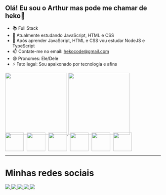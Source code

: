## Olá! Eu sou o Arthur mas pode me chamar de heko👋

- 📚 Full Stack  
- 🌱 Atualmente estudando JavaScript, HTML e CSS  
- 🔔 Após aprender JavaScript, HTML e CSS vou estudar NodeJS e TypeScript  
- 📫 Contate-me no email: hekocode@gmail.com  
- 😄 Pronomes: Ele/Dele  
- ⚡ Fato legal: Sou apaixonado por tecnologia e afins  

<a href="https://github.com/Arthuttut">
  <img height="200em" src="https://github-readme-stats.vercel.app/api?username=Arthuttut&theme=dark"/>
</a>

<a href="https://github.com/Arthuttut">
  <img height="200em" src="https://github-readme-stats.vercel.app/api/top-langs?username=Arthuttut&layout=compact&langs_count=16&theme=dark"/>
</a>

<br/>

<div style="display: flex; gap: 10px; align-items: center; margin-top: -10px;">
  <img src="https://i.imgur.com/C2JHU0G.png" height="60px">
  <img src="https://i.imgur.com/14jM1UI.png" height="60px">
  <img src="https://i.imgur.com/yvD8cCu.png" height="60px">
  <img src="https://i.imgur.com/MChxhOx.png" height="60px">
  <img src="https://i.imgur.com/Ng2MCA2.png" height="60px">
  <img src="https://i.imgur.com/VNogI0v.png" height="60px">
</div>
<hr>
<h1>Minhas redes sociais</h1>
<div align="left">

  <a href="https://www.youtube.com/@hekopdcre" target="_blank" rel="external">
    <img src="https://img.shields.io/badge/YOUTUBE-%23FF0000.svg?style=for-the-badge&logo=youtube&logoColor=white" />
  </a>
  
  <a href="https://www.instagram.com/hekopdcre/" target="_blank" rel="external">
    <img src="https://img.shields.io/badge/INSTAGRAM-%23E4405F.svg?style=for-the-badge&logo=instagram&logoColor=white" />
  </a>
  
  <a href="https://www.twitch.tv/Arthuttut" target="_blank" rel="external">
    <img src="https://img.shields.io/badge/TWITCH-%239146FF.svg?style=for-the-badge&logo=twitch&logoColor=white" />
  </a>
  
  <a href="https://discord.gg/https://discord.gg/NZsGpvMvEs" target="_blank" rel="external">
    <img src="https://img.shields.io/badge/DISCORD-%235865F2.svg?style=for-the-badge&logo=discord&logoColor=white" />
  </a>
  
  <a href="mailto:hekocode@gmail.com" target="_blank" rel="external">
    <img src="https://img.shields.io/badge/GMAIL-%23D14836.svg?style=for-the-badge&logo=gmail&logoColor=white" />
  </a>
  
</div>
